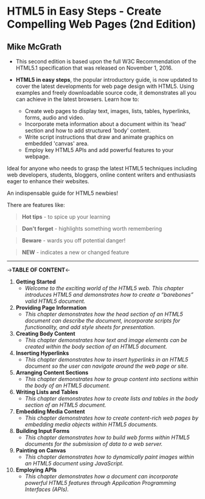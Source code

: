 # **HTML5 in Easy Steps - Create Compelling Web Pages (2nd Edition)**
## Mike McGrath

* This second edition is based upon the full W3C Recommendation of the HTML5.1 specification 
that was released on November 1, 2016. 

* **HTML5 in easy steps**, the popular introductory guide, is now updated to cover 
the latest developments for web page design with HTML5. Using examples and freely
downloadable source code, it demonstrates all you can achieve in the latest
browsers. Learn how to:
  * Create web pages to display text, images, lists, tables, hyperlinks, forms,
audio and video.
  * Incorporate meta information about a document within its 'head' section and
how to add structured 'body' content.
  * Write script instructions that draw and animate graphics on embedded 'canvas'
 area.
  * Employ key HTML5 APIs and add powerful features to your webpage.

Ideal for anyone who needs to grasp the latest HTML5 techniques including web
developers, students, bloggers, online content writers and enthusiasts eager
to enhance their websites.

An indispensable guide for HTML5 newbies!

There are features like:
  > **Hot tips** - to spice up your learning

  > **Don't forget** - highlights something worth remembering

  > **Beware** - wards you off potential danger!

  > **NEW** - indicates a new or changed feature

---

->**TABLE OF CONTENT**<-

1. **Getting Started**
   * _Welcome to the exciting world of the HTML5 web. This chapter introduces HTML5 and
demonstrates how to create a “barebones” valid HTML5 document._
2. **Providing Page Information**
   * _This chapter demonstrates how the head section of an HTML5 document can describe the
document, incorporate scripts for functionality, and add style sheets for presentation._
3. **Creating Body Content**
   * _This chapter demonstrates how text and image elements can be created within the body
section of an HTML5 document._
4. **Inserting Hyperlinks**
   * _This chapter demonstrates how to insert hyperlinks in an HTML5 document so the user can
navigate around the web page or site._
5. **Arranging Content Sections**
   * _This chapter demonstrates how to group content into sections within the body of an HTML5
document._
6. **Writing Lists and Tables**
   * _This chapter demonstrates how to create lists and tables in the body section of an HTML5
document._
7. **Embedding Media Content**
   * _This chapter demonstrates how to create content-rich web pages by embedding media objects
within HTML5 documents._
8. **Building Input Forms**
   * _This chapter demonstrates how to build web forms within HTML5 documents for the
submission of data to a web server._
9. **Painting on Canvas**
   * _This chapter demonstrates how to dynamically paint images within an HTML5 document
using JavaScript._
10. **Employing APIs**
    * _This chapter demonstrates how a document can incorporate powerful HTML5 features
through Application Programming Interfaces (APIs)._

